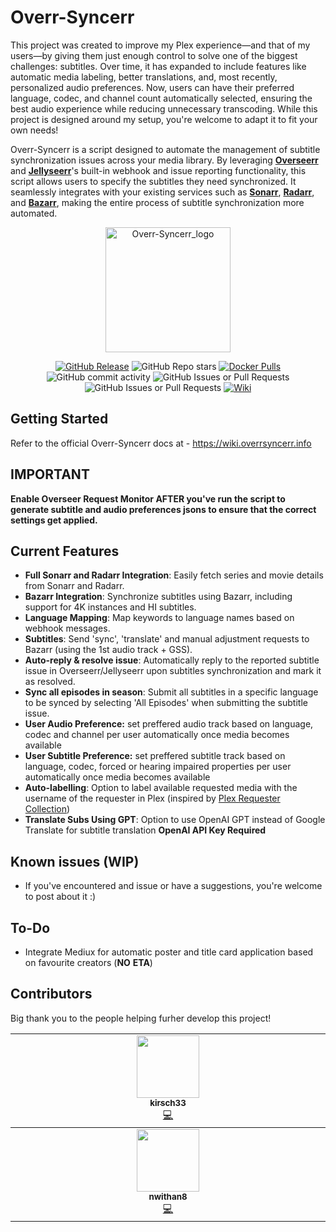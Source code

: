 # Overr-Syncerr

This project was created to improve my Plex experience—and that of my users—by giving them just enough control to solve one of the biggest challenges: subtitles. Over time, it has expanded to include features like automatic media labeling, better translations, and, most recently, personalized audio preferences. Now, users can have their preferred language, codec, and channel count automatically selected, ensuring the best audio experience while reducing unnecessary transcoding.
While this project is designed around my setup, you're welcome to adapt it to fit your own needs!

Overr-Syncerr is a script designed to automate the management of subtitle synchronization issues across your media library. By leveraging **[Overseerr](https://overseerr.dev)** and **[Jellyseerr](https://github.com/Fallenbagel/jellyseerr)**'s built-in webhook and issue reporting functionality, this script allows users to specify the subtitles they need synchronized. It seamlessly integrates with your existing services such as **[Sonarr](https://sonarr.tv/)**, **[Radarr](https://radarr.video/)**, and **[Bazarr](https://www.bazarr.media)**, making the entire process of subtitle synchronization more automated.

<p align="center">
  <img src="https://github.com/user-attachments/assets/3e44a171-67f8-47f5-b7f3-4fedbf0756c1" alt="Overr-Syncerr_logo" width="200">
</p>

<p align="center" >
  <a href="https://github.com/gssariev/overr-syncerr/releases"><img alt="GitHub Release" src="https://img.shields.io/github/v/release/gssariev/overr-syncerr?style=flat&logo=github&logoColor=white&label=Latest%20Release"></a>
  <picture><img alt="GitHub Repo stars" src="https://img.shields.io/github/stars/gssariev/overr-syncerr?style=flat&logo=github&logoColor=white&label=Stars"></picture>
  <a href="https://hub.docker.com/r/gsariev/overr-syncerr"><img alt="Docker Pulls" src="https://img.shields.io/docker/pulls/gsariev/overr-syncerr?style=flat&logo=docker&logoColor=white&label=Docker%20Pulls"></a>
  <picture><img alt="GitHub commit activity" src="https://img.shields.io/github/commit-activity/m/gssariev/overr-syncerr?style=flat&logo=github&logoColor=white&label=Commits"></picture>
  <picture><img alt="GitHub Issues or Pull Requests" src="https://img.shields.io/github/issues-closed/gssariev/overr-syncerr?style=flat&logo=github&logoColor=white"></picture>
  <picture><img alt="GitHub Issues or Pull Requests" src="https://img.shields.io/github/issues/gssariev/overr-syncerr?style=flat&logo=github&logoColor=white"></picture>
  <a href="https://docs.overrsyncerr.info"><img alt="Wiki" src="https://img.shields.io/badge/docs-wiki-forestgreen"></a>
</p>

## Getting Started

Refer to the official Overr-Syncerr docs at - https://wiki.overrsyncerr.info

## IMPORTANT ##
**Enable Overseer Request Monitor **AFTER** you've run the script to generate subtitle and audio preferences jsons to ensure that the correct settings get applied.**

## Current Features

- **Full Sonarr and Radarr Integration**: Easily fetch series and movie details from Sonarr and Radarr.
- **Bazarr Integration**: Synchronize subtitles using Bazarr, including support for 4K instances and HI subtitles.
- **Language Mapping**: Map keywords to language names based on webhook messages.
- **Subtitles**: Send 'sync', 'translate' and manual adjustment requests to Bazarr (using the 1st audio track + GSS).
- **Auto-reply & resolve issue**: Automatically reply to the reported subtitle issue in Overseerr/Jellyseerr upon subtitles synchronization and mark it as resolved.
- **Sync all episodes in season**: Submit all subtitles in a specific language to be synced by selecting 'All Episodes' when submitting the subtitle issue.
- **User Audio Preference:** set preffered audio track based on language, codec and channel per user automatically once media becomes available
- **User Subtitle Preference:** set preffered subtitle track based on language, codec, forced or hearing impaired properties per user automatically once media becomes available
- **Auto-labelling**: Option to label available requested media with the username of the requester in Plex (inspired by [Plex Requester Collection](https://github.com/manybothans/plex-requester-collections))
- **Translate Subs Using GPT**: Option to use OpenAI GPT instead of Google Translate for subtitle translation **OpenAI API Key Required**

## Known issues (WIP)

- If you've encountered and issue or have a suggestions, you're welcome to post about it :)

## To-Do
- Integrate Mediux for automatic poster and title card application based on favourite creators (**NO** **ETA**)
## Contributors

Big thank you to the people helping furher develop this project!

<!-- ALL-CONTRIBUTORS-LIST:START - Do not remove or modify this section -->
<!-- prettier-ignore-start -->
<!-- markdownlint-disable -->
<table>
  <tbody>
    <tr>
      <td align="center" valign="top" width="14.28%"><a href="https://github.com/kirsch33"><img src="https://avatars1.githubusercontent.com/u/37373320?v=4?s=100" width="100px;"/><br /><sub><b>kirsch33</b></sub></a><br /><a href="https://github.com/gssariev/overr-syncerr/tree/kirsch33-patch-1" title="Code">💻</a> </td> 
    </tr>
    </tbody>
<tbody>
    <tr>
      <td align="center" valign="top" width="14.28%"><a href="https://github.com/nwithan8"><img src="https://avatars.githubusercontent.com/u/17054780?v=4?s=100" width="100px;"/><br /><sub><b>nwithan8</b></sub></a><br /><a href="https://github.com/nwithan8/unraid_templates" title="Unraid Template">💻</a> </td> 
    </tr>
    </tbody>
  
</table>



   





